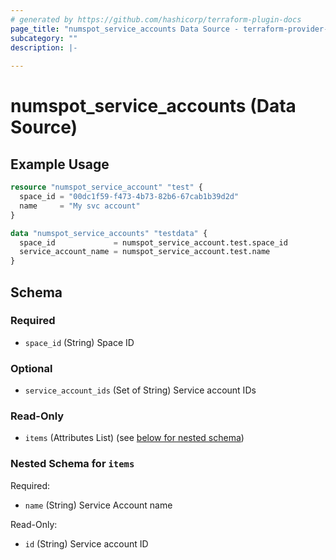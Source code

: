 ```yaml
---
# generated by https://github.com/hashicorp/terraform-plugin-docs
page_title: "numspot_service_accounts Data Source - terraform-provider-numspot"
subcategory: ""
description: |-
  
---
```


# numspot_service_accounts (Data Source)



## Example Usage

```terraform
resource "numspot_service_account" "test" {
  space_id = "00dc1f59-f473-4b73-82b6-67cab1b39d2d"
  name     = "My svc account"
}

data "numspot_service_accounts" "testdata" {
  space_id             = numspot_service_account.test.space_id
  service_account_name = numspot_service_account.test.name
}
```

<!-- schema generated by tfplugindocs -->
## Schema

### Required

- `space_id` (String) Space ID

### Optional

- `service_account_ids` (Set of String) Service account IDs

### Read-Only

- `items` (Attributes List) (see [below for nested schema](#nestedatt--items))

<a id="nestedatt--items"></a>
### Nested Schema for `items`

Required:

- `name` (String) Service Account name

Read-Only:

- `id` (String) Service account ID
